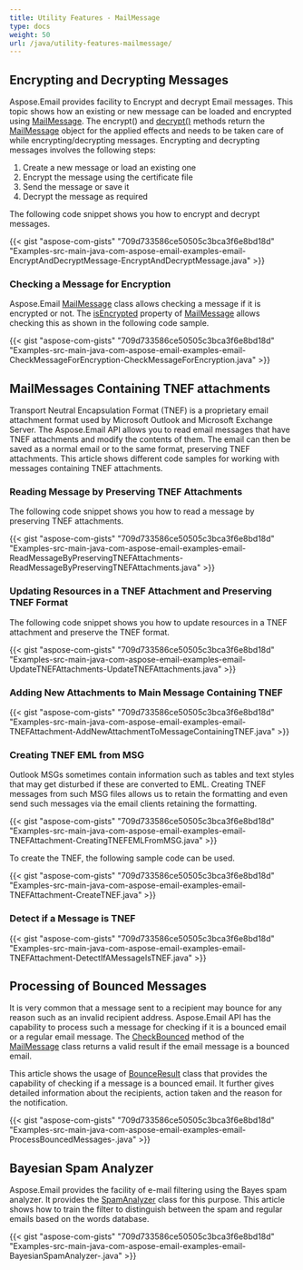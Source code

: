 ```yaml
---
title: Utility Features - MailMessage
type: docs
weight: 50
url: /java/utility-features-mailmessage/
---
```


## **Encrypting and Decrypting Messages**
Aspose.Email provides facility to Encrypt and decrypt Email messages. This topic shows how an existing or new message can be loaded and encrypted using [MailMessage](https://apireference.aspose.com/java/email/com.aspose.email/mailmessage). The encrypt() and [decrypt()](https://apireference.aspose.com/java/email/com.aspose.email/MailMessage#decrypt\(\)) methods return the [MailMessage](https://apireference.aspose.com/java/email/com.aspose.email/mailmessage) object for the applied effects and needs to be taken care of while encrypting/decrypting messages. Encrypting and decrypting messages involves the following steps:

1. Create a new message or load an existing one
1. Encrypt the message using the certificate file
1. Send the message or save it
1. Decrypt the message as required

The following code snippet shows you how to encrypt and decrypt messages.



{{< gist "aspose-com-gists" "709d733586ce50505c3bca3f6e8bd18d" "Examples-src-main-java-com-aspose-email-examples-email-EncryptAndDecryptMessage-EncryptAndDecryptMessage.java" >}}
### **Checking a Message for Encryption**
Aspose.Email [MailMessage](https://apireference.aspose.com/java/email/com.aspose.email/mailmessage) class allows checking a message if it is encrypted or not. The [isEncrypted](https://apireference.aspose.com/java/email/com.aspose.email/MailMessage#isEncrypted\(\)) property of [MailMessage](https://apireference.aspose.com/java/email/com.aspose.email/mailmessage) allows checking this as shown in the following code sample.



{{< gist "aspose-com-gists" "709d733586ce50505c3bca3f6e8bd18d" "Examples-src-main-java-com-aspose-email-examples-email-CheckMessageForEncryption-CheckMessageForEncryption.java" >}}
## **MailMessages Containing TNEF attachments**
Transport Neutral Encapsulation Format (TNEF) is a proprietary email attachment format used by Microsoft Outlook and Microsoft Exchange Server. The Aspose.Email API allows you to read email messages that have TNEF attachments and modify the contents of them. The email can then be saved as a normal email or to the same format, preserving TNEF attachments. This article shows different code samples for working with messages containing TNEF attachments.
### **Reading Message by Preserving TNEF Attachments**
The following code snippet shows you how to read a message by preserving TNEF attachments.



{{< gist "aspose-com-gists" "709d733586ce50505c3bca3f6e8bd18d" "Examples-src-main-java-com-aspose-email-examples-email-ReadMessageByPreservingTNEFAttachments-ReadMessageByPreservingTNEFAttachments.java" >}}
### **Updating Resources in a TNEF Attachment and Preserving TNEF Format**
The following code snippet shows you how to update resources in a TNEF attachment and preserve the TNEF format.



{{< gist "aspose-com-gists" "709d733586ce50505c3bca3f6e8bd18d" "Examples-src-main-java-com-aspose-email-examples-email-UpdateTNEFAttachments-UpdateTNEFAttachments.java" >}}
### **Adding New Attachments to Main Message Containing TNEF**


{{< gist "aspose-com-gists" "709d733586ce50505c3bca3f6e8bd18d" "Examples-src-main-java-com-aspose-email-examples-email-TNEFAttachment-AddNewAttachmentToMessageContainingTNEF.java" >}}
### **Creating TNEF EML from MSG**
Outlook MSGs sometimes contain information such as tables and text styles that may get disturbed if these are converted to EML. Creating TNEF messages from such MSG files allows us to retain the formatting and even send such messages via the email clients retaining the formatting. 



{{< gist "aspose-com-gists" "709d733586ce50505c3bca3f6e8bd18d" "Examples-src-main-java-com-aspose-email-examples-email-TNEFAttachment-CreatingTNEFEMLFromMSG.java" >}}


To create the TNEF, the following sample code can be used.

{{< gist "aspose-com-gists" "709d733586ce50505c3bca3f6e8bd18d" "Examples-src-main-java-com-aspose-email-examples-email-TNEFAttachment-CreateTNEF.java" >}}
### **Detect if a Message is TNEF**


{{< gist "aspose-com-gists" "709d733586ce50505c3bca3f6e8bd18d" "Examples-src-main-java-com-aspose-email-examples-email-TNEFAttachment-DetectIfAMessageIsTNEF.java" >}}
## **Processing of Bounced Messages**
It is very common that a message sent to a recipient may bounce for any reason such as an invalid recipient address. Aspose.Email API has the capability to process such a message for checking if it is a bounced email or a regular email message. The [CheckBounced](https://apireference.aspose.com/java/email/com.aspose.email/MailMessage#checkBounced\(\)) method of the [MailMessage](https://apireference.aspose.com/java/email/com.aspose.email/mailmessage) class returns a valid result if the email message is a bounced email.

This article shows the usage of [BounceResult](https://apireference.aspose.com/java/email/com.aspose.email/BounceResult) class that provides the capability of checking if a message is a bounced email. It further gives detailed information about the recipients, action taken and the reason for the notification.



{{< gist "aspose-com-gists" "709d733586ce50505c3bca3f6e8bd18d" "Examples-src-main-java-com-aspose-email-examples-email-ProcessBouncedMessages-.java" >}}
## **Bayesian Spam Analyzer**
Aspose.Email provides the facility of e-mail filtering using the Bayes spam analyzer. It provides the [SpamAnalyzer](https://apireference.aspose.com/java/email/com.aspose.email/SpamAnalyzer) class for this purpose. This article shows how to train the filter to distinguish between the spam and regular emails based on the words database.



{{< gist "aspose-com-gists" "709d733586ce50505c3bca3f6e8bd18d" "Examples-src-main-java-com-aspose-email-examples-email-BayesianSpamAnalyzer-.java" >}}
